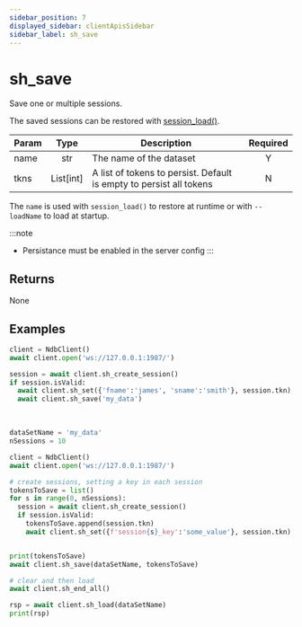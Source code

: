 ```yaml
---
sidebar_position: 7
displayed_sidebar: clientApisSidebar
sidebar_label: sh_save
---
```


# sh_save
Save one or multiple sessions.

The saved sessions can be restored with [session_load()](./Load).


|Param|Type|Description|Required|
|--|:-:|--|:-:|
|name|str|The name of the dataset|Y|
|tkns|List[int]|A list of tokens to persist. Default is empty to persist all tokens|N|


The `name` is used with `session_load()` to restore at runtime or with `--loadName` to load at startup.

:::note
- Persistance must be enabled in the server config
:::


## Returns
None


## Examples

```py title='Save all'
client = NdbClient()
await client.open('ws://127.0.0.1:1987/')

session = await client.sh_create_session()
if session.isValid:
  await client.sh_set({'fname':'james', 'sname':'smith'}, session.tkn)
  await client.sh_save('my_data')
```

<br/>

```py title='Save using token list'
dataSetName = 'my_data'
nSessions = 10

client = NdbClient()
await client.open('ws://127.0.0.1:1987/')

# create sessions, setting a key in each session
tokensToSave = list()
for s in range(0, nSessions):
  session = await client.sh_create_session()
  if session.isValid:
    tokensToSave.append(session.tkn)
    await client.sh_set({f'session{s}_key':'some_value'}, session.tkn)


print(tokensToSave)
await client.sh_save(dataSetName, tokensToSave)

# clear and then load
await client.sh_end_all()

rsp = await client.sh_load(dataSetName)
print(rsp)
```